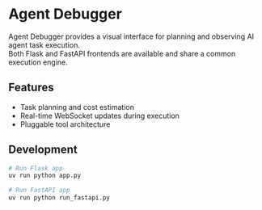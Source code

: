 # Agent Debugger

Agent Debugger provides a visual interface for planning and observing AI agent task execution.  
Both Flask and FastAPI frontends are available and share a common execution engine.

## Features
- Task planning and cost estimation
- Real-time WebSocket updates during execution
- Pluggable tool architecture

## Development
```bash
# Run Flask app
uv run python app.py

# Run FastAPI app
uv run python run_fastapi.py
```
